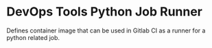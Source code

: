 # DevOps Tools Python Job Runner

Defines container image that can be used in Gitlab CI as a runner for a python related job.

